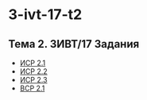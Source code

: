 # 3-ivt-17-t2
## Тема 2. 3ИВТ/17 Задания
+ [ИСР 2.1](https://github.com/ctel-prj-mng/3-ivt-17-t2-MozartArthur/blob/master/%D0%98%D0%A1%D0%A0%202.1.md)
+ [ИСР 2.2](https://github.com/ctel-prj-mng/3-ivt-17-t2-MozartArthur/blob/master/%D0%98%D0%A1%D0%A0%202.2.md)
+ [ИСР 2.3](https://github.com/ctel-prj-mng/3-ivt-17-t2-MozartArthur/blob/master/%D0%98%D0%A1%D0%A0%202.3.md)
+ [ВСР 2.1]()
